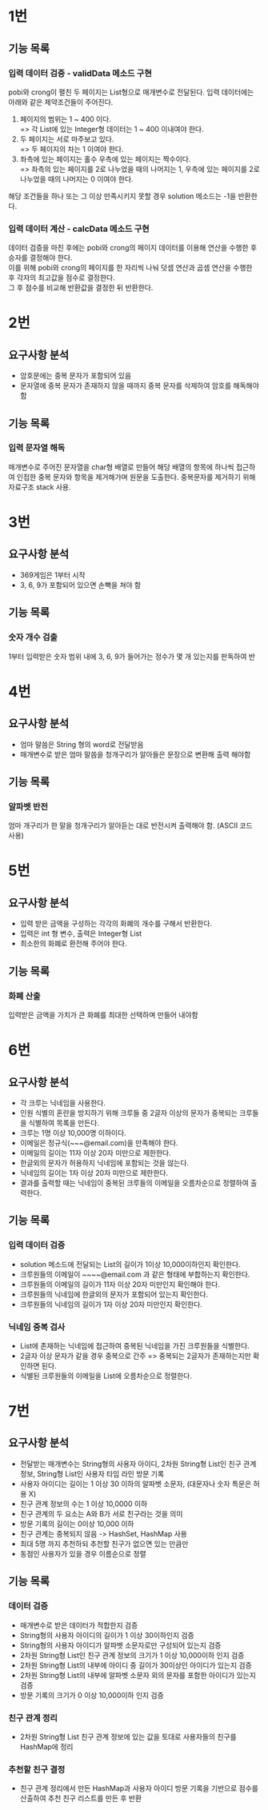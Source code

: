 # 1번

## 기능 목록

### 입력 데이터 검증 - validData 메소드 구현
pobi와 crong이 펼친 두 페이지는 List<Integer>형으로 매개변수로 전달된다. 입력 데이터에는 아래와 같은 제약조건들이 주어진다.
1. 페이지의 범위는 1 ~ 400 이다.  
=> 각 List에 있는 Integer형 데이터는 1 ~ 400 이내여야 한다.
2. 두 페이지는 서로 마주보고 있다.  
=> 두 페이지의 차는 1 이여야 한다.
3. 좌측에 있는 페이지는 홀수 우측에 있는 페이지는 짝수이다.  
=> 좌측의 있는 페이지를 2로 나누었을 때의 나머지는 1, 우측에 있는 페이지를 2로 나누었을 때의 나머지는 0 이여야 한다.

해당 조건들을 하나 또는 그 이상 만족시키지 못할 경우 solution 메소드는 -1을 반환한다.

### 입력 데이터 계산 - calcData 메소드 구현
데이터 검증을 마친 후에는 pobi와 crong의 페이지 데이터를 이용해 연산을 수행한 후 승자를 결정해야 한다.  
이를 위해 pobi와 crong의 페이지를 한 자리씩 나눠 덧셈 연산과 곱셈 연산을 수행한 후 각자의 최고값을 점수로 결정한다.  
그 후 점수를 비교해 반환값을 결정한 뒤 반환한다.

# 2번

## 요구사항 분석
- 암호문에는 중복 문자가 포함되어 있음
- 문자열에 중복 문자가 존재하지 않을 때까지 중복 문자를 삭제하여 암호를 해독해야 함

## 기능 목록

### 입력 문자열 해독
매개변수로 주어진 문자열을 char형 배열로 만들어 해당 배열의 항목에 하나씩 접근하여 인접한 중복 문자와 항목을 제거해가며 원문을 도출한다.
중복문자를 제거하기 위해 자료구조 stack 사용.

# 3번

## 요구사항 분석
- 369게임은 1부터 시작
- 3, 6, 9가 포함되어 있으면 손뼉을 쳐야 함

## 기능 목록

### 숫자 개수 검출 
1부터 입력받은 숫자 범위 내에 3, 6, 9가 들어가는 정수가 몇 개 있는지를 판독하여 반 

# 4번

## 요구사항 분석
- 엄마 말씀은 String 형의 word로 전달받음
- 매개변수로 받은 엄마 말씀을 청개구리가 알아들은 문장으로 변환해 출력 해야함

## 기능 목록

### 알파벳 반전
엄마 개구리가 한 말을 청개구리가 알아듣는 대로 반전시켜 출력해야 함. (ASCII 코드 사용)

# 5번

## 요구사항 분석
- 입력 받은 금액을 구성하는 각각의 화폐의 개수를 구해서 반환한다.
- 입력은 int 형 변수, 출력은 Integer형 List
- 최소한의 화폐로 환전해 주어야 한다.

## 기능 목록

### 화폐 산출
입력받은 금액을 가치가 큰 화폐를 최대한 선택하며 만들어 내야함

# 6번

## 요구사항 분석
- 각 크루는 닉네임을 사용한다.
- 인원 식별의 혼란을 방지하기 위해 크루들 중 2글자 이상의 문자가 중복되는 크루들을 식별하여 목록을 만든다.
- 크루는 1명 이상 10,000명 이하이다.
- 이메일은 정규식(~~~@email.com)을 만족해야 한다.
- 이메일의 길이는 11자 이상 20자 미만으로 제한한다.
- 한글외의 문자가 허용하지 닉네임에 포함되는 것을 않는다.
- 닉네임의 길이는 1자 이상 20자 미만으로 제한한다.
- 결과를 출력할 때는 닉네임이 중복된 크루들의 이메일을 오름차순으로 정렬하여 출력한다.

## 기능 목록

### 입력 데이터 검증
- solution 메소드에 전달되는 List의 길이가 1이상 10,000이하인지 확인한다.
- 크루원들의 이메일이 ~~~~@email.com 과 같은 형태에 부합하는지 확인한다. 
- 크루원들의 이메일의 길이가 11자 이상 20자 미만인지 확인해야 한다.
- 크루원들의 닉네임에 한글외의 문자가 포함되어 있는지 확인한다.
- 크루원들의 닉네임의 길이가 1자 이상 20자 미만인지 확인한다.

### 닉네임 중복 검사
- List에 존재하는 닉네임에 접근하여 중복된 닉네임을 가진 크루원들을 식별한다.
- 2글자 이상 문자가 같을 경우 중복으로 간주 => 중복되는 2글자가 존재하는지만 확인하면 된다.
- 식별된 크루원들의 이메일을 List에 오름차순으로 정렬한다.

# 7번

## 요구사항 분석
- 전달받는 매개변수는 String형의 사용자 아이디, 2차원 String형 List인 친구 관계 정보, String형 List인 사용자 타임 라인 방문 기록
- 사용자 아이디는 길이는 1 이상 30 이하의 알파벳 소문자, (대문자나 숫자 특문은 허용 X)
- 친구 관계 정보의 수는 1 이상 10,0000 이하
- 친구 관계의 두 요소는 A와 B가 서로 친구라는 것을 의미
- 방문 기록의 길이는 0이상 10,000 이하
- 친구 관계는 중복되지 않음 -> HashSet, HashMap 사용
- 최대 5명 까지 추천하되 추천할 친구가 없으면 있는 만큼만
- 동점인 사용자가 있을 경우 이름순으로 정렬

## 기능 목록

### 데이터 검증
- 매개변수로 받은 데이터가 적합한지 검증
- String형의 사용자 아이디의 길이가 1 이상 30이하인지 검증
- String형의 사용자 아이디가 알파벳 소문자로만 구성되어 있는지 검증
- 2차원 String형 List인 친구 관계 정보의 크기가 1 이상 10,000이하 인지 검증
- 2차원 String형 List의 내부에 아이디 중 길이가 30이상인 아이디가 있는지 검증
- 2차원 String형 List의 내부에 알파벳 소문자 외의 문자를 포함한 아이디가 있는지 검증
- 방문 기록의 크기가 0 이상 10,000이하 인지 검증

### 친구 관계 정리
- 2차원 String형 List 친구 관계 정보에 있는 값을 토대로 사용자들의 친구를 HashMap에 정리

### 추천할 친구 결정
- 친구 관계 정리에서 만든 HashMap과 사용자 아이디 방문 기록을 기반으로 점수를 산출하여 추천 친구 리스트를 만든 후 반환